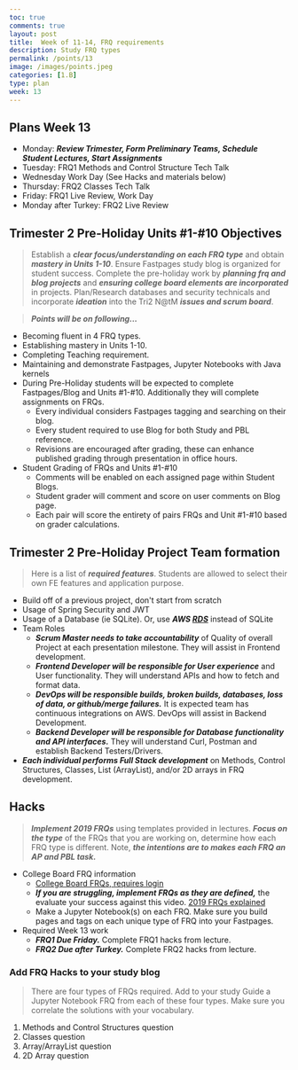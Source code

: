 ```yaml
---
toc: true
comments: true
layout: post
title:  Week of 11-14, FRQ requirements
description: Study FRQ types
permalink: /points/13
image: /images/points.jpeg
categories: [1.B]
type: plan
week: 13
---
```


## Plans Week 13
- Monday: ***Review Trimester, Form Preliminary Teams, Schedule Student Lectures, Start Assignments***
- Tuesday: FRQ1 Methods and Control Structure Tech Talk
- Wednesday Work Day (See Hacks and materials below)
- Thursday: FRQ2 Classes Tech Talk
- Friday: FRQ1 Live Review, Work Day
- Monday after Turkey: FRQ2 Live Review

## Trimester 2 Pre-Holiday Units #1-#10 Objectives
> Establish a ***clear focus/understanding on each FRQ type*** and obtain ***mastery in Units 1-10***.  Ensure Fastpages study blog is organized for student success.  Complete the pre-holiday work by ***planning frq and blog projects*** and ***ensuring college board elements are incorporated*** in projects.  Plan/Research databases and security technicals and incorporate ***ideation*** into the Tri2 N@tM ***issues and scrum board***.

> ***Points will be on following...***
- Becoming fluent in 4 FRQ types.
- Establishing mastery in Units 1-10.
- Completing Teaching requirement.
- Maintaining and demonstrate Fastpages, Jupyter Notebooks with Java kernels
- During Pre-Holiday students will be expected to complete Fastpages/Blog and Units #1-#10.  Additionally they will complete assignments on FRQs.
    - Every individual considers Fastpages tagging and searching on their blog.
    - Every student required to use Blog for both Study and PBL reference.
    - Revisions are encouraged after grading, these can enhance published grading through presentation in office hours.
- Student Grading of FRQs and Units #1-#10
    - Comments will be enabled on each assigned page within Student Blogs.
    - Student grader will comment and score on user comments on Blog page.
    - Each pair will score the entirety of pairs FRQs and Unit #1-#10 based on grader calculations.

## Trimester 2 Pre-Holiday Project Team formation
> Here is a list of ***required features***.  Students are allowed to select their own FE features and application purpose.
- Build off of a previous project, don't start from scratch
- Usage of Spring Security and JWT
- Usage of a Database (ie SQLite).  Or, use ***AWS [RDS](https://www.youtube.com/watch?v=2WwR2zbkQdQ)*** instead of SQLite
- Team Roles
    - ***Scrum Master needs to take accountability*** of Quality of overall Project at each presentation milestone.  They will assist in Frontend development.
    - ***Frontend Developer will be responsible for User experience*** and User functionality. They will understand APIs and how to fetch and format data.
    - ***DevOps will be responsible builds, broken builds, databases, loss of data, or github/merge failures.***  It is expected team has continuous integrations on AWS.  DevOps will assist in Backend Development. 
    - ***Backend Developer will be responsible for Database functionality and API interfaces.***  They will understand Curl, Postman and establish Backend Testers/Drivers.
- ***Each individual performs Full Stack development*** on Methods, Control Structures, Classes, List (ArrayList), and/or 2D arrays in FRQ development.

## Hacks 
> ***Implement 2019 FRQs*** using templates provided in lectures. ***Focus on the type*** of the FRQs that you are working on, determine how each FRQ type is different.  Note, ***the intentions are to makes each FRQ an AP and PBL task.***
- College Board FRQ information
    - [College Board FRQs, requires login](https://apstudents.collegeboard.org/courses/ap-computer-science-a/free-response-questions-by-year)
    - ***If you are struggling, implement FRQs as they are defined,*** the evaluate  your success against this video.  [2019 FRQs explained](https://www.youtube.com/watch?v=zdic9Fi_XTc)
    - Make a Jupyter Notebook(s) on each FRQ.  Make sure you build pages and tags on each unique type of FRQ into your Fastpages.
- Required Week 13 work
    - ***FRQ1 Due Friday.***  Complete FRQ1 hacks from lecture.
    - ***FRQ2 Due after Turkey.***  Complete FRQ2 hacks from lecture.


### Add FRQ Hacks to your study blog
> There are four types of FRQs required.  Add to your study Guide a Jupyter Notebook FRQ from each of these four types.  Make sure you correlate the solutions with your vocabulary.
1. Methods and Control Structures question
2. Classes question 
3. Array/ArrayList question
4. 2D Array question